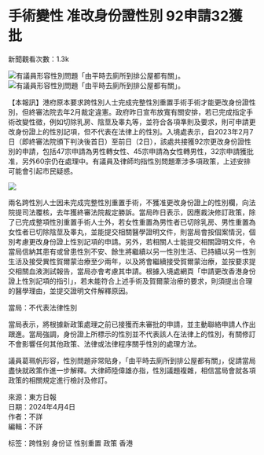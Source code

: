 # 手術變性 准改身份證性別 92申請32獲批

新聞觀看次數：1.3k

![有議員形容性別問題「由平時去廁所到排公屋都有關」。](/asset/news/20240404/photo/0404-00176-223b1.jpg) ![有議員形容性別問題「由平時去廁所到排公屋都有關」。](/asset/news/20240404/photo/0404-00176-223s1.jpg)

【本報訊】港府原本要求跨性別人士完成完整性別重置手術手術才能更改身份證性別，但終審法院去年2月裁定違憲。政府昨日宣布放寬有關安排，若已完成指定手術改變性徵，例如切除乳房、陰莖及睾丸等，並符合各項準則及要求，則可申請更改身份證上的性別記項，但不代表在法律上的性別。入境處表示，自2023年2月7日（即終審法院頒下判決後首日）至前日（2日），該處共接獲92宗更改身份證性別的申請，包括47宗申請為男性轉女性、45宗申請為女性轉男性，32宗申請獲批准，另外60宗仍在處理中。有議員及律師均指性別問題牽涉多項政策，上述安排可能會引起市民疑惑。

![](https://hk.on.cc/img/v2/truvid_fire.png)

兩名跨性別人士因未完成完整性別重置手術，不獲准更改身份證上的性別欄，向法院提司法覆核，去年獲終審法院裁定勝訴。當局昨日表示，因應裁決修訂政策，除了已完成整項性別重置手術人士外，若女性重置為男性者已切除乳房、男性重置為女性者已切除陰莖及睾丸，並能提交相關醫學證明文件，則當局會按個案情況，個別考慮更改身份證上性別記項的申請。另外，若相關人士能提交相關證明文件，令當局信納其患有或曾患性別不安、餘生將繼續以另一性別生活、已持續以另一性別生活及接受異性賀爾蒙治療至少兩年，以及將會繼續接受賀爾蒙治療，並按要求提交相關血液測試報告，當局亦會考慮其申請。根據入境處網頁「申請更改香港身份證上性別記項的指引」，若未能符合上述手術及賀爾蒙治療的要求，則須提出合理的醫學理由，並提交證明文件解釋原因。

當局：不代表法律性別

當局表示，將根據新政策處理之前已接獲而未審批的申請，並主動聯絡申請人作出跟進。當局強調，身份證上所標示的性別並不代表該人在法律上的性別，有關修訂不會影響任何其他政策、法律或法律程序關乎性別的處理方法。

議員葛珮帆形容，性別問題非常貼身，「由平時去廁所到排公屋都有關」，促請當局盡快就政策作進一步解釋。大律師陸偉雄亦指，性別議題複雜，相信當局會就各項政策的相關規定進行檢討及修訂。

來源：東方日報  
日期：2024年4月4日  
作者：不詳  
編輯：不詳  

标签：跨性别  身份证  性别重置  政策  香港
